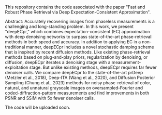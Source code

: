 This repository contains the code associated with the paper "Fast and Robust Phase Retrieval via Deep Expectation-Consistent Approximation".

Abstract:
Accurately recovering images from phaseless measurements is a challenging and long-standing problem.  In this work, we present "deepECpr," which combines expectation-consistent (EC) approximation with deep denoising networks to surpass state-of-the-art phase-retrieval methods in both speed and accuracy.  In addition to applying EC in a non-traditional manner, deepECpr includes a novel stochastic damping scheme that is inspired by recent diffusion methods.  Like existing phase-retrieval methods based on plug-and-play priors, regularization by denoising, or diffusion, deepECpr iterates a denoising stage with a measurement-exploitation stage.  But unlike existing methods, deepECpr requires far fewer denoiser calls.  We compare deepECpr to the state-of-the-art prDeep (Metzler et al., 2018), Deep-ITA (Wang et al., 2020), and Diffusion Posterior Sampling (Chung et al., 2023) methods for noisy phase-retrieval of color, natural, and unnatural grayscale images on oversampled-Fourier and coded-diffraction-pattern measurements and find improvements in both PSNR and SSIM with 5x fewer denoiser calls. 

The code will be uploaded soon.
